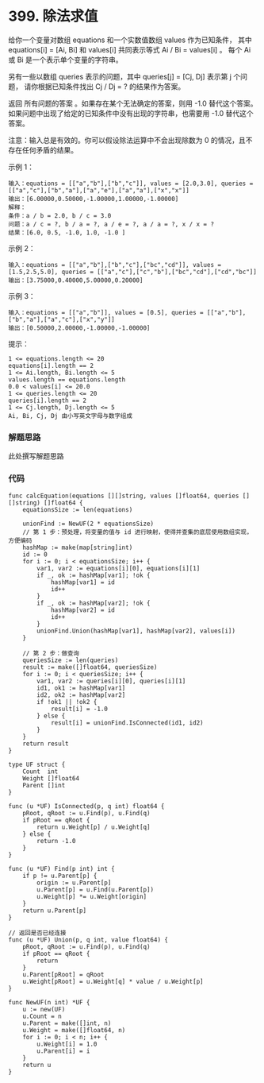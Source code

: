 # 399. 除法求值
给你一个变量对数组 equations 和一个实数值数组 values 作为已知条件，
其中 equations[i] = [Ai, Bi] 和 values[i] 共同表示等式 Ai / Bi = values[i] 。
每个 Ai 或 Bi 是一个表示单个变量的字符串。

另有一些以数组 queries 表示的问题，其中 queries[j] = [Cj, Dj] 表示第 j 个问题，
请你根据已知条件找出 Cj / Dj = ? 的结果作为答案。

返回 所有问题的答案 。如果存在某个无法确定的答案，则用 -1.0 替代这个答案。
如果问题中出现了给定的已知条件中没有出现的字符串，也需要用 -1.0 替代这个答案。

注意：输入总是有效的。你可以假设除法运算中不会出现除数为 0 的情况，且不存在任何矛盾的结果。

示例 1：
```
输入：equations = [["a","b"],["b","c"]], values = [2.0,3.0], queries = [["a","c"],["b","a"],["a","e"],["a","a"],["x","x"]]
输出：[6.00000,0.50000,-1.00000,1.00000,-1.00000]
解释：
条件：a / b = 2.0, b / c = 3.0
问题：a / c = ?, b / a = ?, a / e = ?, a / a = ?, x / x = ?
结果：[6.0, 0.5, -1.0, 1.0, -1.0 ]
```
示例 2：
```
输入：equations = [["a","b"],["b","c"],["bc","cd"]], values = [1.5,2.5,5.0], queries = [["a","c"],["c","b"],["bc","cd"],["cd","bc"]]
输出：[3.75000,0.40000,5.00000,0.20000]
```
示例 3：
```
输入：equations = [["a","b"]], values = [0.5], queries = [["a","b"],["b","a"],["a","c"],["x","y"]]
输出：[0.50000,2.00000,-1.00000,-1.00000]
```

提示：
```
1 <= equations.length <= 20
equations[i].length == 2
1 <= Ai.length, Bi.length <= 5
values.length == equations.length
0.0 < values[i] <= 20.0
1 <= queries.length <= 20
queries[i].length == 2
1 <= Cj.length, Dj.length <= 5
Ai, Bi, Cj, Dj 由小写英文字母与数字组成
```

### 解题思路
此处撰写解题思路

### 代码

```golang
func calcEquation(equations [][]string, values []float64, queries [][]string) []float64 {
	equationsSize := len(equations)

	unionFind := NewUF(2 * equationsSize)
	// 第 1 步：预处理，将变量的值与 id 进行映射，使得并查集的底层使用数组实现，方便编码
	hashMap := make(map[string]int)
	id := 0
	for i := 0; i < equationsSize; i++ {
		var1, var2 := equations[i][0], equations[i][1]
		if _, ok := hashMap[var1]; !ok {
			hashMap[var1] = id
			id++
		}
		if _, ok := hashMap[var2]; !ok {
			hashMap[var2] = id
			id++
		}
		unionFind.Union(hashMap[var1], hashMap[var2], values[i])
	}

	// 第 2 步：做查询
	queriesSize := len(queries)
	result := make([]float64, queriesSize)
	for i := 0; i < queriesSize; i++ {
		var1, var2 := queries[i][0], queries[i][1]
		id1, ok1 := hashMap[var1]
		id2, ok2 := hashMap[var2]
		if !ok1 || !ok2 {
			result[i] = -1.0
		} else {
			result[i] = unionFind.IsConnected(id1, id2)
		}
	}
	return result
}

type UF struct {
	Count  int
	Weight []float64
	Parent []int
}

func (u *UF) IsConnected(p, q int) float64 {
	pRoot, qRoot := u.Find(p), u.Find(q)
	if pRoot == qRoot {
		return u.Weight[p] / u.Weight[q]
	} else {
		return -1.0
	}
}

func (u *UF) Find(p int) int {
	if p != u.Parent[p] {
		origin := u.Parent[p]
		u.Parent[p] = u.Find(u.Parent[p])
		u.Weight[p] *= u.Weight[origin]
	}
	return u.Parent[p]
}

// 返回是否已经连接
func (u *UF) Union(p, q int, value float64) {
	pRoot, qRoot := u.Find(p), u.Find(q)
	if pRoot == qRoot {
		return
	}
	u.Parent[pRoot] = qRoot
	u.Weight[pRoot] = u.Weight[q] * value / u.Weight[p]
}

func NewUF(n int) *UF {
	u := new(UF)
	u.Count = n
	u.Parent = make([]int, n)
	u.Weight = make([]float64, n)
	for i := 0; i < n; i++ {
		u.Weight[i] = 1.0
		u.Parent[i] = i
	}
	return u
}
```
